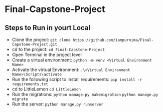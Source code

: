 # Final-Capstone-Project


## Steps to Run in yourt Local

- Clone the project:
```git clone https://github.com/iampurnima/Final-Capstone-Project.git```
- cd to the project:
```cd Final-Capstone-Project```
- Open Terminal in the project level
- Create a virtual environment:
```python -m venv <Virtual Environment Name>```
- Activate the virtual Environment:
```.\<Virtual Environment Name>\Scripts\activate```
- Run the following script to install requirements:
```pip install -r requirements.txt```
- cd to LittleLemon
```cd LittleLemon```
- Run the migrations:
```python manage.py makemigration```
```python manage.py migrate```
- Run the server:
```python manage.py runserver```

